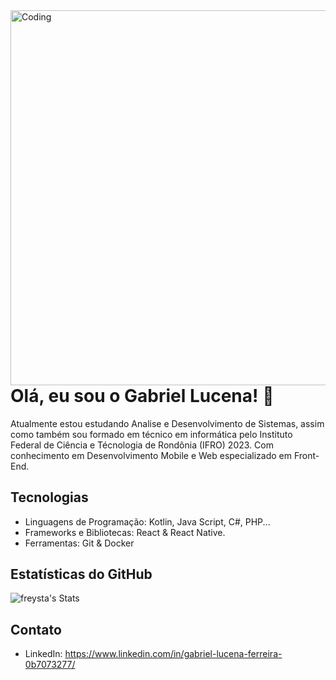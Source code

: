   <img align="right" alt="Coding" width="600" src="https://media.licdn.com/dms/image/D4D16AQEfZa8vuRjKbA/profile-displaybackgroundimage-shrink_200_800/0/1704756438854?e=2147483647&v=beta&t=CKX8tnTxh6mUd6N8RAR1vQuVbMeHoahjQrhblW1v3WE">

# Olá, eu sou o Gabriel Lucena! 👋

Atualmente estou estudando Analise e Desenvolvimento de Sistemas, assim como também sou formado em técnico em informática pelo Instituto Federal de Ciência e Técnologia de Rondônia (IFRO) 2023. Com conhecimento em Desenvolvimento Mobile e Web especializado em Front-End.


## Tecnologias


- Linguagens de Programação: Kotlin, Java Script, C#, PHP...
- Frameworks e Bibliotecas: React & React Native.
- Ferramentas: Git & Docker

## Estatísticas do GitHub

![freysta's Stats](https://github-readme-stats.vercel.app/api?username=freysta&theme=radical&show_icons=true&hide_border=true&count_private=true)

## Contato

- LinkedIn: https://www.linkedin.com/in/gabriel-lucena-ferreira-0b7073277/

